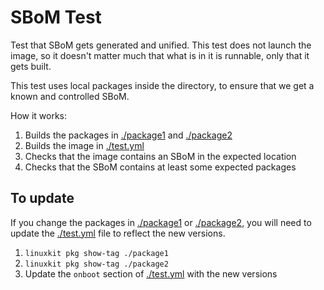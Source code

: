 # SBoM Test

Test that SBoM gets generated and unified.
This test does not launch the image, so it doesn't matter much that what is in it is runnable,
only that it gets built.

This test uses local packages inside the directory, to ensure that we get a known and controlled
SBoM.

How it works:

1. Builds the packages in [./package1](./package1) and [./package2](./package2)
1. Builds the image in [./test.yml](./test.yml)
1. Checks that the image contains an SBoM in the expected location
1. Checks that the SBoM contains at least some expected packages

## To update

If you change the packages in [./package1](./package1) or [./package2](./package2), you will need
to update the [./test.yml](./test.yml) file to reflect the new versions.

1. `linuxkit pkg show-tag ./package1`
1. `linuxkit pkg show-tag ./package2`
1. Update the `onboot` section of [./test.yml](./test.yml) with the new versions
